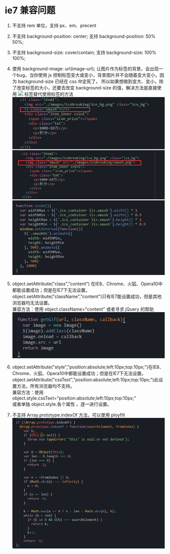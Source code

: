 # ie7 兼容问题
1. 不支持 rem 单位，支持 px、em、precent

2. 不支持 background-position: center; 支持 background-position: 50% 50%;

3. 不支持 background-size: cover/contain; 支持 background-size: 100% 100%;

4. 使用 background-image: url(image-url); 让图片作为标签的背景，会出现一个bug，当你使用 js 控制标签变大或变小，背景图片并不会随着变大变小，因为 background-size 已经在 css 中定死了， 所以如果想做到变大、变小，除了改变标签的大小，还要去改变 background-size 的值，解决方法是直接使用 <img src="url" /> 标签替代使用标签的方法
![](./images/background-size.png) ![](./images/img.png) ![](./images/background-image.png)   

5. object.setAttribute("class","content") 在IE8、Chrome、火狐、Opera10中都能设置成功；但是在IE7下无法设置。<br>
object.setAttribute("className","content")只有IE7能设置成功，但是其他浏览器均无法设置。<br>
兼容方法：使用 object.className="content" 或者寻求 jQuery 的帮助
![](./images/className.png)

6. object.setAttribute("style","position:absolute;left:10px;top:10px;")在IE8、Chrome、火狐、Opera10中都能设置成功；但是在IE7下无法设置。<br>
object.setAttribute("cssText","position:absolute;left:10px;top:10px;")此设置方法，所有浏览器均不支持。<br>
兼容方法：使用 object.style.cssText="position:absolute;left:10px;top:10px;"<br>
或者单独 object.style.各个属性 ，逐一进行设置。

7. 不支持 Array.prototype.indexOf 方法，可以使用 ployfill
![](./images/Array.prototype.indexOf.png)